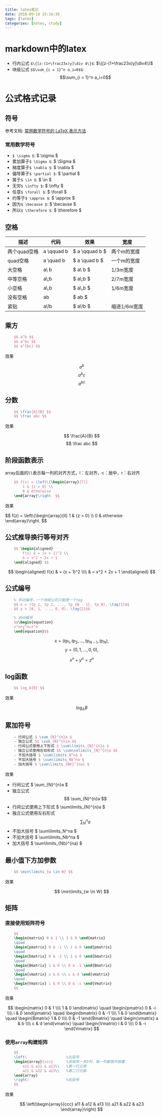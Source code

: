 ```yaml
---
title: latex笔记
date: 2018-09-18 15:16:39
tags: [latex]
categories: [notes, study]
---
```


# markdown中的latex

- 行内公式 `$\{[z-(1+\frac23x)y]\div 4\}$`: $\{[z-(1+\frac23x)y]\div4\}$
- 块级公式 `$$\sum_{i = 1}^n a_i=0$$`: $$\sum_{i = 1}^n a_i=0$$

# 公式格式记录

## 符号

参考文档: [常用数学符号的 LaTeX 表示方法][1]

[1]: http://www.mohu.org/info/symbols/symbols.htm

### 常用数学符号

- `$ \sigma $`: $ \sigma $
- 累加算子`$ \Sigma $`: $ \Sigma $
- 梯度算子`$ \nabla $`: $ \nabla $
- 偏导算子`$ \partial $`: $ \partial $
- 属于`$ \in $`: $ \in $
- 无穷`$ \infty $`: $ \infty $
- 任意`$ \forall $`: $ \forall $
- 约等于`$ \approx $`: $ \approx $
- 因为`$ \because $`: $ \because $
- 所以`$ \therefore $`: $ \therefore $

## 空格

| 描述         | 代码       | 效果           | 宽度         |
| ------------ | ---------- | -------------- | ------------ |
| 两个quad空格 | a \\qquad b | $ a \\qquad b $ | 两个m的宽度  |
| quad空格     | a \\quad b  | $ a \\quad b $  | 一个m的宽度  |
| 大空格       | a\\ b       | $ a\\ b $       | 1/3m宽度     |
| 中等空格     | a\\;b       | $ a\\;b $       | 2/7m宽度     |
| 小空格       | a\\,b       | $ a\\,b $       | 1/6m宽度     |
| 没有空格     | ab         | $ ab $         |              |
| 紧贴         | a\\!b       | $ a\\!b $       | 缩进1/6m宽度 |

## 乘方

```latex
    $$ a^b $$
    $$ a^bc $$
    $$ a^{bc} $$
```

效果

$$ a^b $$
$$ a^bc $$
$$ a^{bc} $$

## 分数

```latex
    $$ \frac{A}{B} $$
    $$ \frac abc $$
```

效果

$$ \frac{A}{B} $$
$$ \frac abc $$

## 阶段函数表示

array后面的`ll`表示每一列的对齐方式，l：左对齐，c：居中，r：右对齐

```latex
    $$ f(z) = \left\{\begin{array}{ll}
        1 & {z > 0} \\
        0 & otherwise
    \end{array}\right. $$
```

效果

$$ f(z) = \left\\{\begin{array}{ll}
    1 & {z > 0} \\\\
    0 & otherwise
\end{array}\right. $$

## 公式推导换行等号对齐

```latex
    $$ \begin{aligned}
        f(x) & = (x + 1)^2 \\
        & = x^2 + 2x + 1
    \end{aligned} $$
```

$$ \begin{aligned}
    f(x) & = (x + 1)^2 \\\\
    & = x^2 + 2x + 1
\end{aligned} $$

## 公式编号

```latex
    % 手动编号，一个块级公式只能用一个tag
    $$ x = (tp_1, tp_2, ..., tp_{N - 1}, tp_N), \tag{1}$$
    $$ y = (0, 1, ..., 0, 0), \tag{2}$$

    % 自动编号
    $$\begin{equation}
    x^n+y^n=z^n
    \end{equation}$$
```

$$ x = (tp_1, tp_2, ..., tp_{N - 1}, tp_N), \tag{1}$$
$$ y = (0, 1, ..., 0, 0), \tag{2}$$

$$\begin{equation}
    x^n+y^n=z^n
\end{equation}$$

## log函数

```latex
    $$ log_A{B} $$
```

效果

$$ log_A{B} $$

## 累加符号

```latex
    - 行间公式 $ \sum_{N}^{n}a $
    - 独立公式 $$ \sum_{N}^{n}a $$
    - 行间公式使用上下形式 $ \sum\limits_{N}^{n}a $
    - 独立公式使用左右形式 $$ \sum\nolimits_{N}^{n}a $$
    - 不加大括号 $ \sum\limits_N^na $
    - 不加大括号 $ \sum\limits_Nb^na $
    - 加大括号 $ \sum\limits_{Nb}^{na} $
```

效果

- 行间公式 $ \sum_{N}^{n}a $
- 独立公式 $$ \sum_{N}^{n}a $$
- 行间公式使用上下形式 $ \sum\limits_{N}^{n}a $
- 独立公式使用左右形式 $$ \sum\nolimits_{N}^{n}a $$
- 不加大括号 $ \sum\limits_N^na $
- 不加大括号 $ \sum\limits_Nb^na $
- 加大括号 $ \sum\limits_{Nb}^{na} $

## 最小值下方加参数

```latex
    $$ \min\limits_{w \in W} $$
```

效果

$$ \min\limits_{w \in W} $$

## 矩阵

### 直接使用矩阵符号

```latex
    $$
    \begin{matrix} 0 & 1 \\ 1 & 0 \end{matrix}
    \quad
    \begin{pmatrix} 0 & -i \\ i & 0 \end{pmatrix}
    \quad
    \begin{bmatrix} 0 & -1 \\ 1 & 0 \end{bmatrix}
    \quad
    \begin{Bmatrix} 1 & 0 \\ 0 & -1 \end{Bmatrix}
    \quad
    \begin{vmatrix} a & b \\ c & d \end{vmatrix}
    \quad
    \begin{Vmatrix} i & 0 \\ 0 & -i \end{Vmatrix}
    $$
```

效果

$$
\begin{matrix} 0 & 1 \\\\ 1 & 0 \end{matrix}
\quad
\begin{pmatrix} 0 & -i \\\\ i & 0 \end{pmatrix}
\quad
\begin{bmatrix} 0 & -1 \\\\ 1 & 0 \end{bmatrix}
\quad
\begin{Bmatrix} 1 & 0 \\\\ 0 & -1 \end{Bmatrix}
\quad
\begin{vmatrix} a & b \\\\ c & d \end{vmatrix}
\quad
\begin{Vmatrix} i & 0 \\\\ 0 & -i \end{Vmatrix}
$$

### 使用`array`构建矩阵

```latex
    $$
    \left(                  %左括号
    \begin{array}{ccc}      %该矩阵一共3列，每一列都居中放置
        a11 & a12 & a13\\   %第一行元素
        a21 & a22 & a23\\   %第二行元素
    \end{array}
    \right)                 %右括号
    $$
```

效果

$$ \left(\begin{array}{ccc}
    a11 & a12 & a13 \\\\
    a21 & a22 & a23
\end{array}\right) $$